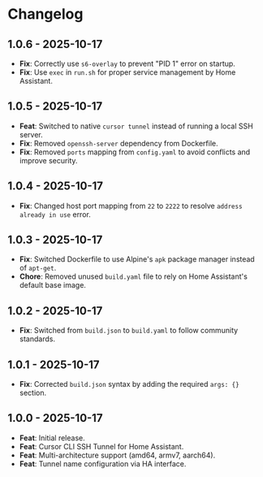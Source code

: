 # Changelog

## 1.0.6 - 2025-10-17
- **Fix**: Correctly use `s6-overlay` to prevent "PID 1" error on startup.
- **Fix**: Use `exec` in `run.sh` for proper service management by Home Assistant.

## 1.0.5 - 2025-10-17
- **Feat**: Switched to native `cursor tunnel` instead of running a local SSH server.
- **Fix**: Removed `openssh-server` dependency from Dockerfile.
- **Fix**: Removed `ports` mapping from `config.yaml` to avoid conflicts and improve security.

## 1.0.4 - 2025-10-17
- **Fix**: Changed host port mapping from `22` to `2222` to resolve `address already in use` error.

## 1.0.3 - 2025-10-17
- **Fix**: Switched Dockerfile to use Alpine's `apk` package manager instead of `apt-get`.
- **Chore**: Removed unused `build.yaml` file to rely on Home Assistant's default base image.

## 1.0.2 - 2025-10-17
- **Fix**: Switched from `build.json` to `build.yaml` to follow community standards.

## 1.0.1 - 2025-10-17
- **Fix**: Corrected `build.json` syntax by adding the required `args: {}` section.

## 1.0.0 - 2025-10-17
- **Feat**: Initial release.
- **Feat**: Cursor CLI SSH Tunnel for Home Assistant.
- **Feat**: Multi-architecture support (amd64, armv7, aarch64).
- **Feat**: Tunnel name configuration via HA interface.

